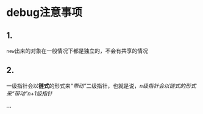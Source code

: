 # debug注意事项

## 1.
`new`出来的对象在一般情况下都是独立的，不会有共享的情况

## 2.
一级指针会以**链式**的形式来<i>“带动”</i>二级指针，也就是说，*n级指针会以链式的形式来“带动”n+1级指针*

***...***
